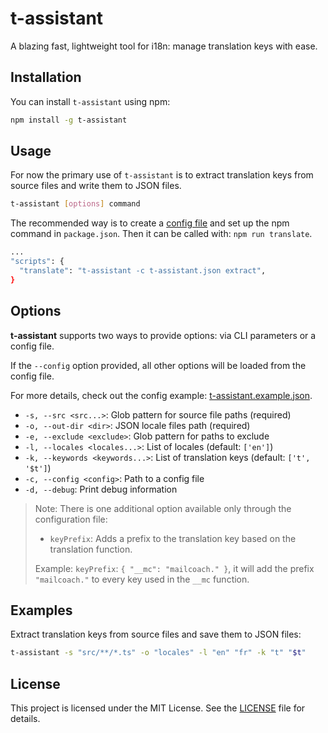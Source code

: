 # t-assistant

A blazing fast, lightweight tool for i18n: manage translation keys with ease.

## Installation

You can install `t-assistant` using npm:

```sh
npm install -g t-assistant
```

## Usage

For now the primary use of `t-assistant` is to extract translation keys from source files and write them to JSON files.

```sh
t-assistant [options] command
```

The recommended way is to create a [config file](t-assistant.example.json) and set up the npm command in `package.json`.
Then it can be called with: `npm run translate`.
```bash
...
"scripts": {
  "translate": "t-assistant -c t-assistant.json extract",
}
```

## Options

**t-assistant** supports two ways to provide options: via CLI parameters or a config file. 

If the `--config` option provided, all other options will be loaded from the config file.

For more details, check out the config example: [t-assistant.example.json](t-assistant.example.json).

- `-s, --src <src...>`: Glob pattern for source file paths (required)
- `-o, --out-dir <dir>`: JSON locale files path (required)
- `-e, --exclude <exclude>`: Glob pattern for paths to exclude
- `-l, --locales <locales...>`: List of locales (default: `['en']`)
- `-k, --keywords <keywords...>`: List of translation keys (default: `['t', '$t']`)
- `-c, --config <config>`: Path to a config file
- `-d, --debug`: Print debug information

> Note: There is one additional option available only through the configuration file:
> - `keyPrefix`: Adds a prefix to the translation key based on the translation function.
>
> Example:
> `keyPrefix`: `{ "__mc": "mailcoach." }`, it will add the prefix `"mailcoach."` to every key used in the `__mc` function.

## Examples

Extract translation keys from source files and save them to JSON files:

```sh
t-assistant -s "src/**/*.ts" -o "locales" -l "en" "fr" -k "t" "$t"
```

## License

This project is licensed under the MIT License. See the [LICENSE](LICENSE) file for details.
